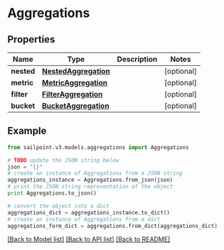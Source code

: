# Aggregations


## Properties

Name | Type | Description | Notes
------------ | ------------- | ------------- | -------------
**nested** | [**NestedAggregation**](NestedAggregation.md) |  | [optional] 
**metric** | [**MetricAggregation**](MetricAggregation.md) |  | [optional] 
**filter** | [**FilterAggregation**](FilterAggregation.md) |  | [optional] 
**bucket** | [**BucketAggregation**](BucketAggregation.md) |  | [optional] 

## Example

```python
from sailpoint.v3.models.aggregations import Aggregations

# TODO update the JSON string below
json = "{}"
# create an instance of Aggregations from a JSON string
aggregations_instance = Aggregations.from_json(json)
# print the JSON string representation of the object
print Aggregations.to_json()

# convert the object into a dict
aggregations_dict = aggregations_instance.to_dict()
# create an instance of Aggregations from a dict
aggregations_form_dict = aggregations.from_dict(aggregations_dict)
```
[[Back to Model list]](../README.md#documentation-for-models) [[Back to API list]](../README.md#documentation-for-api-endpoints) [[Back to README]](../README.md)


